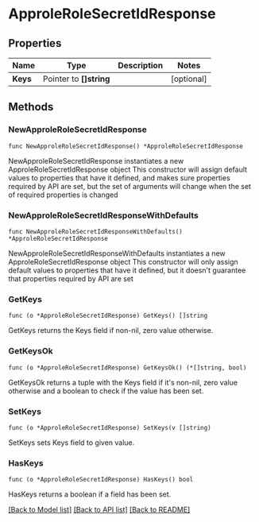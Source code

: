 # ApproleRoleSecretIdResponse

## Properties

Name | Type | Description | Notes
------------ | ------------- | ------------- | -------------
**Keys** | Pointer to **[]string** |  | [optional] 

## Methods

### NewApproleRoleSecretIdResponse

`func NewApproleRoleSecretIdResponse() *ApproleRoleSecretIdResponse`

NewApproleRoleSecretIdResponse instantiates a new ApproleRoleSecretIdResponse object
This constructor will assign default values to properties that have it defined,
and makes sure properties required by API are set, but the set of arguments
will change when the set of required properties is changed

### NewApproleRoleSecretIdResponseWithDefaults

`func NewApproleRoleSecretIdResponseWithDefaults() *ApproleRoleSecretIdResponse`

NewApproleRoleSecretIdResponseWithDefaults instantiates a new ApproleRoleSecretIdResponse object
This constructor will only assign default values to properties that have it defined,
but it doesn't guarantee that properties required by API are set

### GetKeys

`func (o *ApproleRoleSecretIdResponse) GetKeys() []string`

GetKeys returns the Keys field if non-nil, zero value otherwise.

### GetKeysOk

`func (o *ApproleRoleSecretIdResponse) GetKeysOk() (*[]string, bool)`

GetKeysOk returns a tuple with the Keys field if it's non-nil, zero value otherwise
and a boolean to check if the value has been set.

### SetKeys

`func (o *ApproleRoleSecretIdResponse) SetKeys(v []string)`

SetKeys sets Keys field to given value.

### HasKeys

`func (o *ApproleRoleSecretIdResponse) HasKeys() bool`

HasKeys returns a boolean if a field has been set.


[[Back to Model list]](../README.md#documentation-for-models) [[Back to API list]](../README.md#documentation-for-api-endpoints) [[Back to README]](../README.md)



